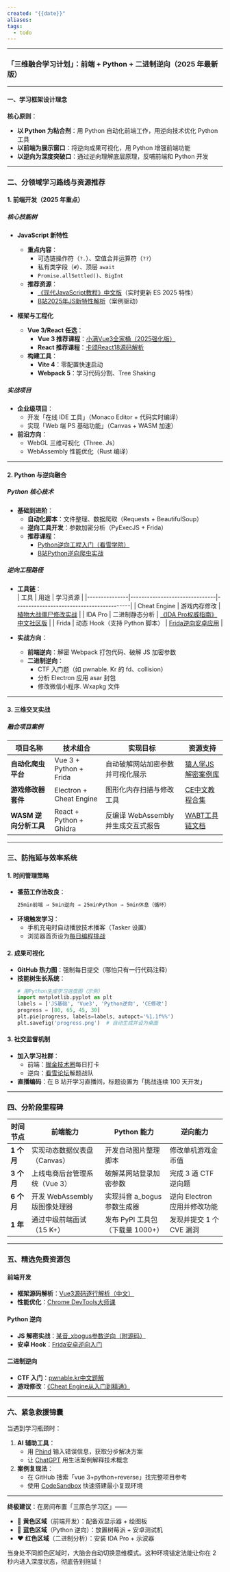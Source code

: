 ```yaml
---
created: "{{date}}"
aliases: 
tags:
  - todo
---
```

---

### **「三维融合学习计划」：前端 + Python + 二进制逆向（2025 年最新版）**

---

#### **一、学习框架设计理念**
**核心原则**：  
- **以 Python 为粘合剂**：用 Python 自动化前端工作，用逆向技术优化 Python 工具  
- **以前端为展示窗口**：将逆向成果可视化，用 Python 增强前端功能  
- **以逆向为深度突破口**：通过逆向理解底层原理，反哺前端和 Python 开发  

---

### **二、分领域学习路线与资源推荐**
#### **1. 前端开发（2025 年重点）**
##### **核心技能树**
- **JavaScript 新特性**  
  - **重点内容**：  
    - 可选链操作符（`?.`）、空值合并运算符（`??`）  
    - 私有类字段（`#`）、顶层 `await`  
    - `Promise.allSettled()`、`BigInt`  
  - **推荐资源**：  
    - [《现代JavaScript教程》中文版](https://zh.javascript.info/)（实时更新 ES 2025 特性）  
    - [B站2025年JS新特性解析](https://www.bilibili.com/video/BV1bM411j7dw)（案例驱动）  

- **框架与工程化**  
  - **Vue 3/React 任选**：  
    - **Vue 3 推荐课程**：[小满Vue3全家桶（2025强化版）](https://www.bilibili.com/video/BV1dS4y1y7vd)  
    - **React 推荐课程**：[卡颂React18源码解析](https://space.bilibili.com/773666)  
  - **构建工具**：  
    - **Vite 4**：零配置快速启动  
    - **Webpack 5**：学习代码分割、Tree Shaking  

##### **实战项目**
- **企业级项目**：  
  - 开发「在线 IDE 工具」（Monaco Editor + 代码实时编译）  
  - 实现「Web 端 PS 基础功能」（Canvas + WASM 加速）  
- **前沿方向**：  
  - WebGL 三维可视化（Three. Js）  
  - WebAssembly 性能优化（Rust 编译）  

---

#### **2. Python 与逆向融合**
##### **Python 核心技术**
- **基础到进阶**：  
  - **自动化脚本**：文件整理、数据爬取（Requests + BeautifulSoup）  
  - **逆向工具开发**：参数加密分析（PyExecJS + Frida）  
  - **推荐课程**：  
    - [Python逆向工程入门（看雪学院）](https://www.kanxue.com/book-section_list-4.htm)  
    - [B站Python逆向爬虫实战](https://www.bilibili.com/video/BV1Yh4y1T7AV)  

##### **逆向工程路径**
- **工具链**：  
  | 工具          | 用途                          | 学习资源                                  |
  |---------------|-------------------------------|------------------------------------------|
  | Cheat Engine  | 游戏内存修改                  | [植物大战僵尸修改实战](https://www.bilibili.com/video/BV1i54y1m7cD) |
  | IDA Pro       | 二进制静态分析                | [《IDA Pro权威指南》中文社区版](https://bbs.pediy.com/thread-265359.htm) |
  | Frida         | 动态 Hook（支持 Python 脚本）    | [Frida逆向安卓应用](https://www.kanxue.com/book-section_list-3.htm) |

- **实战方向**：  
  - **前端逆向**：解密 Webpack 打包代码、破解 JS 加密参数  
  - **二进制逆向**：  
    - CTF 入门题（如 pwnable. Kr 的 fd、collision）  
    - 分析 Electron 应用 asar 封包  
    - 修改微信小程序. Wxapkg 文件  

---

#### **3. 三维交叉实战**
##### **融合项目案例**
| 项目名称               | 技术组合                  | 实现目标                              | 资源支持                                  |
|------------------------|---------------------------|---------------------------------------|------------------------------------------|
| **自动化爬虫平台**     | Vue 3 + Python + Frida     | 自动破解网站加密参数并可视化展示      | [猿人学JS解密案例库](https://match.yuanrenxue.cn/) |
| **游戏修改器套件**     | Electron + Cheat Engine   | 图形化内存扫描与修改工具              | [CE中文教程合集](https://www.bilibili.com/video/BV1i54y1m7cD) |
| **WASM 逆向分析工具**   | React + Python + Ghidra   | 反编译 WebAssembly 并生成交互式报告     | [WABT工具链文档](https://github.com/WebAssembly/wabt) |

---

### **三、防拖延与效率系统**
#### **1. 时间管理策略**
- **番茄工作法改良**：  
  ```markdown
  25min前端 → 5min逆向 → 25minPython → 5min休息（循环）
  ```
- **环境触发学习**：  
  - 手机充电时自动播放技术播客（Tasker 设置）  
  - 浏览器首页设为[每日编程挑战](https://leetcode.cn/)  

#### **2. 成果可视化**
- **GitHub 热力图**：强制每日提交（哪怕只有一行代码注释）  
- **技能树生长系统**：  
  ```python
  # 用Python生成学习进度图（示例）
  import matplotlib.pyplot as plt
  labels = ['JS基础', 'Vue3', 'Python逆向', 'CE修改']
  progress = [80, 65, 45, 30]
  plt.pie(progress, labels=labels, autopct='%1.1f%%')
  plt.savefig('progress.png')  # 自动生成并设为桌面
  ```

#### **3. 社交监督机制**
- **加入学习社群**：  
  - 前端：[掘金技术圈](https://juejin.cn/)每日打卡  
  - 逆向：[看雪论坛](https://bbs.pediy.com/)解题战队  
- **直播编码**：在 B 站开学习直播间，标题设置为「挑战连续 100 天开发」  

---

### **四、分阶段里程碑**
| 时间节点 | 前端能力                          | Python 能力                      | 逆向能力                          |
|----------|-----------------------------------|----------------------------------|-----------------------------------|
| **1 个月** | 实现动态数据仪表盘（Canvas）      | 开发自动图片整理脚本             | 修改单机游戏金币值                |
| **3 个月** | 上线电商后台管理系统（Vue 3）      | 破解某网站登录加密参数           | 完成 3 道 CTF 逆向题                  |
| **6 个月** | 开发 WebAssembly 版图像处理器       | 实现抖音 a_bogus 参数生成器        | 逆向 Electron 应用并修改功能        |
| **1 年**   | 通过中级前端面试（15 K+）          | 发布 PyPI 工具包（下载量 1000+）    | 发现并提交 1 个 CVE 漏洞              |

---

### **五、精选免费资源包**
#### **前端开发**
- **框架源码解析**：[Vue3源码逐行解析（中文）](https://www.bilibili.com/video/BV1rq4y1D7QD)  
- **性能优化**：[Chrome DevTools大师课](https://developer.chrome.com/docs/devtools/)  

#### **Python 逆向**
- **JS 解密实战**：[某音_xbogus参数逆向（附源码）](https://blog.csdn.net/qq_15509251/article/details/131953167)  
- **安卓 Hook**：[Frida安卓逆向入门](https://www.kanxue.com/book-section_list-3.htm)  

#### **二进制逆向**
- **CTF 入门**：[pwnable.kr中文题解](https://ctf-wiki.org/pwn/linux/user-mode/stackoverflow/x86/stack-intro/)  
- **游戏修改**：[《Cheat Engine从入门到精通》](https://www.bilibili.com/video/BV1i54y1m7cD)  

---

### **六、紧急救援锦囊**
当遇到学习瓶颈时：  
1. **AI 辅助工具**：  
   - 用 [Phind](https://www.phind.com/) 输入错误信息，获取分步解决方案  
   - 让 [ChatGPT](https://chat.openai.com/) 用生活案例解释技术概念  
2. **案例复现法**：  
   - 在 GitHub 搜索「vue 3+python+reverse」找完整项目参考  
   - 使用 [CodeSandbox](https://codesandbox.io/) 快速搭建最小复现环境  

---

**终极建议**：在房间布置「三原色学习区」——  
- 💛 **黄色区域**（前端开发）：配备双显示器 + 绘图板  
- 💙 **蓝色区域**（Python 逆向）：放置树莓派 + 安卓测试机  
- ❤️ **红色区域**（二进制分析）：安装 IDA Pro + 示波器  

当身处不同颜色区域时，大脑会自动切换思维模式。这种环境锚定法能让你在 2 秒内进入深度状态，彻底告别拖延！